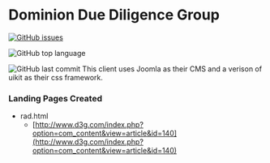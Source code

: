 # Dominion Due Diligence Group
[![GitHub issues](https://img.shields.io/github/issues/Freshmovemedia/d3g)](https://github.com/Freshmovemedia/d3g/issues)

![GitHub top language](https://img.shields.io/github/languages/top/Freshmovemedia/d3g)

![GitHub last commit](https://img.shields.io/github/last-commit/Freshmovemedia/d3g)
This client uses Joomla as their CMS and a verison of uikit as their css framework.

### Landing Pages Created

 - rad.html
	 -   [http://www.d3g.com/index.php?option=com_content&view=article&id=140](http://www.d3g.com/index.php?option=com_content&view=article&id=140)
